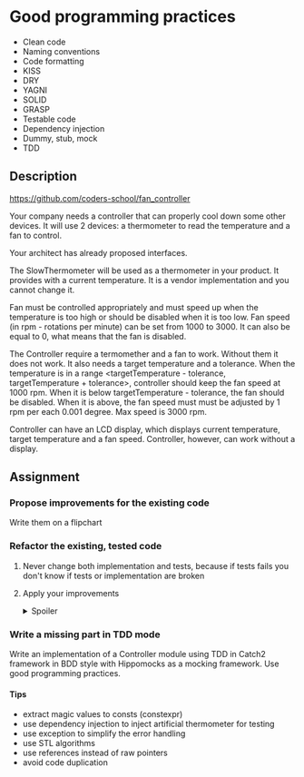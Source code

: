 # Good programming practices

- Clean code
- Naming conventions
- Code formatting
- KISS
- DRY
- YAGNI
- SOLID
- GRASP
- Testable code
- Dependency injection
- Dummy, stub, mock
- TDD

## Description

 https://github.com/coders-school/fan_controller


Your company needs a controller that can properly cool down some other devices. It will use 2 devices: a thermometer to read the temperature and a fan to control.

Your architect has already proposed interfaces.

The SlowThermometer will be used as a thermometer in your product. It provides with a current temperature. It is a vendor implementation and you cannot change it.

Fan must be controlled appropriately and must speed up when the temperature is too high or should be disabled when it is too low. Fan speed (in rpm - rotations per minute) can be set from 1000 to 3000. It can also be equal to 0, what means that the fan is disabled.

The Controller require a termomether and a fan to work. Without them it does not work. It also needs a target temperature and a tolerance. When the temperature is in a range <targetTemperature - tolerance, targetTemperature + tolerance>, controller should keep the fan speed at 1000 rpm. When it is below targetTemperature - tolerance, the fan should be disabled. When it is above, the fan speed must must be adjusted by 1 rpm per each 0.001 degree. Max speed is 3000 rpm.

Controller can have an LCD display, which displays current temperature, target temperature and a fan speed. Controller, however, can work without a display.

## Assignment

### Propose improvements for the existing code

Write them on a flipchart

### Refactor the existing, tested code

1. Never change both implementation and tests, because if tests fails you don't know if tests or implementation are broken
2. Apply your improvements

    <details><summary>Spoiler</summary>
    <p><ul>
        <li>missing virtual destructors</li>
        <li>const correctness (const functions, const params, const variables)</li>
        <li>redundant constructors</li>
        <li>broken Rule of 3, 5, 0</li>
        <li>overcomplicated implementation</li>
        <li>dead code</li>
        <li>use default, delete, override</li>
        <li>pass shared_ptrs via const &</li>
        <li>shared_ptr constructor -> make_shared</li>
    </ul></p>
    </details>

### Write a missing part in TDD mode

Write an implementation of a Controller module using TDD in Catch2 framework in BDD style with Hippomocks as a mocking framework. Use good programming practices.

#### Tips

- extract magic values to consts (constexpr)
- use dependency injection to inject artificial thermometer for testing
- use exception to simplify the error handling
- use STL algorithms
- use references instead of raw pointers
- avoid code duplication
